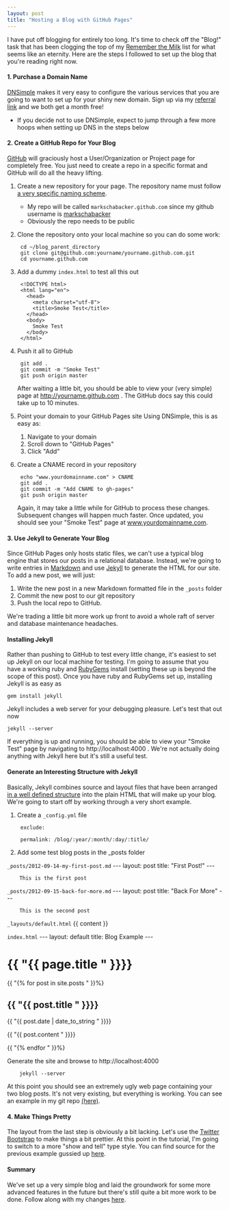 ```yaml
---
layout: post
title: "Hosting a Blog with GitHub Pages"
---
```


I have put off blogging for entirely too long.  It's time to check off the "Blog!" task that has been clogging the top of my [Remember the Milk](http://www.rememberthemilk.com) list for what seems like an eternity.  Here are the steps I followed to set up the blog that you're reading right now.

#### 1. Purchase a Domain Name ####
[DNSimple](http://www.dnsimple.com) makes it very easy to configure the various services that you are going to want to set up for your shiny new domain.  Sign up via my [referral link](https://dnsimple.com/r/1f12067ef76126) and we both get a month free!

* If you decide not to use DNSimple, expect to jump through a few more hoops when setting up DNS in the steps below

#### 2. Create a GitHub Repo for Your Blog ####
[GitHub](https://www.github.com) will graciously host a User/Organization or Project page for completely free.  You just need to create a repo in a specific format and GitHub will do all the heavy lifting.

1. Create a new repository for your page.  The repository name must follow [a very specific naming scheme](https://help.github.com/articles/user-organization-and-project-pages).
    * My repo will be called `markschabacker.github.com` since my github username is [markschabacker](https://github.com/markschabacker)
    * Obviously the repo needs to be public

2. Clone the repository onto your local machine so you can do some work:

        cd ~/blog_parent_directory
        git clone git@github.com:yourname/yourname.github.com.git
        cd yourname.github.com

3. Add a dummy `index.html` to test all this out
    
        <!DOCTYPE html>
        <html lang="en">
          <head>
            <meta charset="utf-8">
            <title>Smoke Test</title>
          </head>
          <body>
            Smoke Test
          </body>
        </html>

4. Push it all to GitHub

        git add .
        git commit -m "Smoke Test"
        git push origin master
    After waiting a little bit, you should be able to view your (very simple) page at http://yourname.github.com .  The GitHub docs say this could take up to 10 minutes.

5. Point your domain to your GitHub Pages site
Using DNSimple, this is as easy as: 
    1. Navigate to your domain
    2. Scroll down to "GitHub Pages"
    3. Click "Add"

6. Create a CNAME record in your repository

        echo "www.yourdomainname.com" > CNAME
        git add .
        git commit -m "Add CNAME to gh-pages"
        git push origin master
    Again, it may take a little while for GitHub to process these changes.  Subsequent changes will happen much faster.  Once updated, you should see your "Smoke Test" page at www.yourdomainname.com.  

#### 3. Use Jekyll to Generate Your Blog ####
Since GitHub Pages only hosts static files, we can't use a typical blog engine that stores our posts in a relational database.  Instead, we're going to write entries in [Markdown](http://daringfireball.net/projects/markdown/) and use [Jekyll](https://github.com/mojombo/jekyll) to generate the HTML for our site.  To add a new post, we will just: 

1. Write the new post in a new Markdown formatted file in the `_posts` folder
2. Commit the new post to our git repository
3. Push the local repo to GitHub.

We're trading a little bit more work up front to avoid a whole raft of server and database maintenance headaches.  

#### Installing Jekyll ####
Rather than pushing to GitHub to test every little change, it's easiest to set up Jekyll on our local machine for testing. I'm going to assume that you have a working ruby and [RubyGems](http://rubygems.org/) install (setting these up is beyond the scope of this post).  Once you have ruby and RubyGems set up, installing Jekyll is as easy as 

    gem install jekyll

Jekyll includes a web server for your debugging pleasure.  Let's test that out now

    jekyll --server

If everything is up and running, you should be able to view your "Smoke Test" page by navigating to http://localhost:4000 .  We're not actually doing anything with Jekyll here but it's still a useful test.  

#### Generate an Interesting Structure with Jekyll ####
Basically, Jekyll combines source and layout files that have been arranged [in a well defined structure](https://github.com/mojombo/jekyll/wiki/usage) into the plain HTML that will make up your blog. We're going to start off by working through a very short example.   

1. Create a `_config.yml` file

        exclude: 
        
        permalink: /blog/:year/:month/:day/:title/

2. Add some test blog posts in the _posts folder

`_posts/2012-09-14-my-first-post.md`
        ---
        layout: post
        title: "First Post!"
        ---
        
        This is the first post

`_posts/2012-09-15-back-for-more.md`
        ---
        layout: post
        title: "Back For More"
        ---
        
        This is the second post

`_layouts/default.html`
        <!DOCTYPE html>
        <html lang="en">
          <head>
            <meta charset="utf-8">
            <title>{{ page.title }}</title>
          </head>
          <body>
            {{ content }}
          </body>
        </html>

`index.html`
        ---
        layout: default
        title: Blog Example
        ---
            <h1>{{ "{{ page.title " }}}}</h1>
            {{ "{% for post in site.posts " }}%}
              <div>
                <p><h2>{{ "{{ post.title " }}}}</h2>{{  "{{ post.date | date_to_string " }}}}</p>
                <p>{{ "{{ post.content " }}}}</p>
              </div>
            {{ "{% endfor " }}%}

Generate the site and browse to http://localhost:4000

        jekyll --server

At this point you should see an extremely ugly web page containing your two blog posts.  It's not very existing, but everything is working. You can see an example in my git repo [(here)](https://github.com/markschabacker/markschabacker.github.com/tree/rough_demo). 

#### 4. Make Things Pretty ####
The layout from the last step is obviously a bit lacking.  Let's use the [Twitter Bootstrap](http://twitter.github.com/bootstrap/) to make things a bit prettier.  At this point in the tutorial, I'm going to switch to a more "show and tell" type style.  You can find source for the previous example gussied up [here](https://github.com/markschabacker/markschabacker.github.com/tree/rough_demo_skinned).

#### Summary ####
We've set up a very simple blog and laid the groundwork for some more advanced features in the future but there's still quite a bit more work to be done.  Follow along with my changes [here](https://github.com/markschabacker/markschabacker.github.com).  
